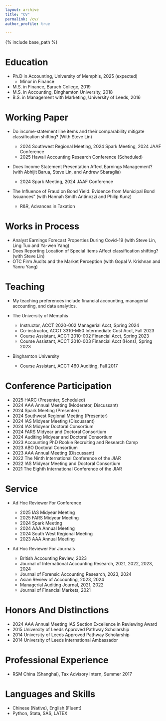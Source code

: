 ```yaml
---
layout: archive
title: "CV"
permalink: /cv/
author_profile: true

---
```


{% include base_path %}

Education
======
* Ph.D in Accounting, University of Memphis, 2025 (expected)
  * Minor in Finance
* M.S. in Finance, Baruch College, 2019
* M.S. in Accounting, Binghamton University, 2018
* B.S. in Management with Marketing, University of Leeds, 2016

Working Paper
======
* Do income-statement line items and their comparability mitigate classification shifting? (With Steve Lin)
  * 2024 Southwest Regional Meeting, 2024 Spark Meeting, 2024 JAAF Conference
  * 2025 Hawaii Accounting Research Conference (Scheduled)

* Does Income Statement Presentation Affect Earnings Management? (with Abhijit Barua, Steve Lin, and Andrew Sbaraglia)
  * 2024 Spark Meeting, 2024 JAAF Conference

* The Influence of Fraud on Bond Yield: Evidence from Municipal Bond Issuances” (with Hannah Smith Antinozzi and Philip Kunz)
  * R&R, Advances in Taxation
  
Works in Process
======
* Analyst Earnings Forecast Properties During Covid-19 (with Steve Lin, Ling Tuo and Ya-wen Yang)
* Does Reporting Location of Special Items Affect classification shifting? (with Steve Lin)
* OTC Firm Audits and the Market Perception (with Gopal V. Krishnan and Yanru Yang)

Teaching
======
* My teaching preferences include financial accounting, managerial accounting, and data analytics. 
* The University of Memphis
  * Instructor, ACCT 2020-002 Managerial Acct, Spring 2024
  * Co-instructor, ACCT 3310-M50 Intermediate Cost Acct, Fall 2023
  * Course Assistant, ACCT 2010-002 Financial Acct, Spring 2023
  * Course Assistant, ACCT 2010-003 Financial Acct (Hons), Spring 2023
  
* Binghamton University
  * Course Assistant, ACCT 460 Auditing, Fall 2017

Conference Participation
======
* 2025 HARC (Presenter, Scheduled)
* 2024 AAA Annual Meeting (Moderator, Discussant)
* 2024 Spark Meeting (Presenter)
* 2024 Southwest Regional Meeting (Presenter)
* 2024 IAS Midyear Meeting (Discussant)
* 2024 IAS Midyear Doctoral Consortium
* 2024 FARS Midyear and Doctoral Consortium
* 2024 Auditing Midyear and Doctoral Consortium
* 2023 Accounting PhD Rookie Recruiting and Research Camp
* 2023 ABO Doctoral Consortium
* 2023 AAA Annual Meeting (Discussant)
* 2022 The Ninth International Conference of the JIAR
* 2022 IAS Midyear Meeting and Doctoral Consortium
* 2021 The Eighth International Conference of the JIAR

Service
======
* Ad Hoc Reviewer For Conference
  * 2025 IAS Midyear Meeting
  * 2025 FARS Midyear Meeting
  * 2024 Spark Meeting
  * 2024 AAA Annual Meeting
  * 2024 South West Regional Meeting
  * 2023 AAA Annual Meeting
  
* Ad Hoc Reviewer For Journals
  * British Accounting Review, 2023
  * Journal of International Accounting Research, 2021, 2022, 2023, 2024
  * Journal of Forensic Accounting Research, 2023, 2024
  * Asian Review of Accounting, 2023, 2024
  * Managerial Auditing Journal, 2021, 2022
  * Journal of Financial Markets, 2021

Honors And Distinctions
======
* 2024 AAA Annual Meeting IAS Section Excellence in Reviewing Award
* 2015 University of Leeds Approved Pathway Scholarship
* 2014 University of Leeds Approved Pathway Scholarship
* 2014 University of Leeds International Ambassador

Professional Experience 
======
* RSM China (Shanghai), Tax Advisory Intern, Summer 2017

Languages and Skills
======
* Chinese (Native), English (Fluent)
* Python, Stata, SAS, LATEX
